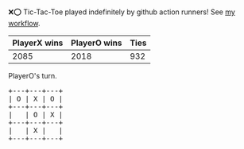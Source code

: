:x::o: Tic-Tac-Toe played indefinitely by github action runners! See [my workflow](.github/workflows/play.yaml).

|PlayerX wins|PlayerO wins|Ties|
|-|-|-|
|2085|2018|932|

PlayerO's turn.

<pre>
+---+---+---+
| O | X | O |
+---+---+---+
|   | O | X |
+---+---+---+
|   | X |   |
+---+---+---+
</pre>